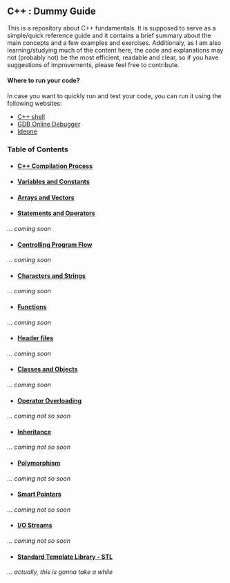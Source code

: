 ## C++ : Dummy Guide

This is a repository about C++ fundamentals. It is supposed to serve as a simple/quick reference guide and it contains a brief summary about the main concepts and a few examples and exercises. Additionaly, as I am also learning/studying much of the content here, the code and explanations may not (probably not) be the most efficient, readable and clear, so if you have suggestions of improvements, please feel free to contribute.

#### Where to run your code?
In case you want to quickly run and test your code, you can run it using the following websites:
* [C++ shell](http://cpp.sh/)
* [GDB Online Debugger](https://www.onlinegdb.com/)
* [Ideone](https://ideone.com/)

### Table of Contents

* #### [C++ Compilation Process](content/compilation-process/README.md)

* #### [Variables and Constants](content/variables-and-constants/README.md)

* #### [Arrays and Vectors](content/arrays-and-vectors/README.md)

* #### [Statements and Operators](content/statements-and-operators/README.md)
_... coming soon_

* #### [Controlling Program Flow](content/controlling-program-flow/README.md)
_... coming soon_

* #### [Characters and Strings](content/characters-and-strings/README.md)
_... coming soon_

* #### [Functions](content/functions/README.md)
_... coming soon_

* #### [Header files](content/header-files/README.md)
_... coming soon_

* #### [Classes and Objects](content/classes-and-objects/README.md)
_... coming soon_

* #### [Operator Overloading](content/operator-overloading/README.md)
_... coming not so soon_

* #### [Inheritance](content/inheritance/README.md)
_... coming not so soon_

* #### [Polymorphism](content/polymorphism/README.md)
_... coming not so soon_

* #### [Smart Pointers](content/smart-pointers/README.md)
_... coming not so soon_

* #### [I/O Streams](content/io-streams/README.md)
_... coming not so soon_

* #### [Standard Template Library - STL](content/standard-template-library/README.md)
_... actually, this is gonna take a while_